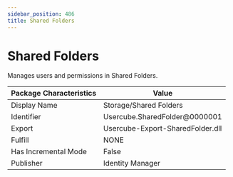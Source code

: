 ```yaml
---
sidebar_position: 486
title: Shared Folders
---
```


# Shared Folders

Manages users and permissions in Shared Folders.

| Package Characteristics | Value |
| --- | --- |
| Display Name | Storage/Shared Folders |
| Identifier | Usercube.SharedFolder@0000001 |
| Export | Usercube-Export-SharedFolder.dll |
| Fulfill | NONE |
| Has Incremental Mode | False |
| Publisher | Identity Manager |